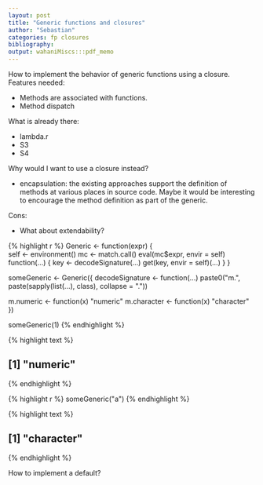 ```yaml
---
layout: post
title: "Generic functions and closures"
author: "Sebastian"
categories: fp closures
bibliography: 
output: wahaniMiscs:::pdf_memo
---
```


How to implement the behavior of generic functions using a closure. Features needed:

- Methods are associated with functions.
- Method dispatch

What is already there:

- lambda.r
- S3
- S4

Why would I want to use a closure instead?

- encapsulation: the existing approaches support the definition of methods at various places in source code. Maybe it would be interesting to encourage the method definition as part of the generic.

Cons:
- What about extendability?


{% highlight r %}
Generic <- function(expr) {  
  self <- environment()
  mc <- match.call()
  eval(mc$expr, envir = self)
  function(...) {
    key <- decodeSignature(...)
    get(key, envir = self)(...)
  }
}

someGeneric <- Generic({
  decodeSignature <- function(...) 
    paste0("m.", paste(sapply(list(...), class), collapse = "."))
  
  m.numeric <- function(x) "numeric"
  m.character <- function(x) "character"
})

someGeneric(1)
{% endhighlight %}



{% highlight text %}
## [1] "numeric"
{% endhighlight %}



{% highlight r %}
someGeneric("a")
{% endhighlight %}



{% highlight text %}
## [1] "character"
{% endhighlight %}

How to implement a default?

